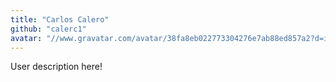 ```yaml
---
title: "Carlos Calero"
github: "calerc1"
avatar: "//www.gravatar.com/avatar/38fa8eb022773304276e7ab88ed857a2?d=identicon"
---
```


User description here!
